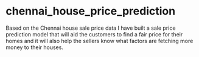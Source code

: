 # chennai_house_price_prediction
Based on the Chennai house sale price data I have built a sale price prediction model that will aid the 
customers to find a fair price for their homes and it will also help the sellers know what factors are fetching 
more money to their houses.
